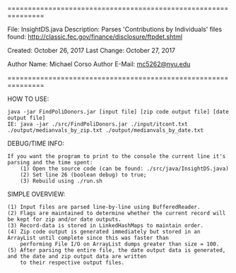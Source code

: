 ===============================================================

File: InsightDS.java
Description: Parses 'Contributions by Individuals' files found: http://classic.fec.gov/finance/disclosure/ftpdet.shtml

Created: October 26, 2017
Last Change: October 27, 2017

Author Name: Michael Corso
Author E-Mail: mc5262@nyu.edu

===============================================================

HOW TO USE:

    java -jar FindPoliDonors.jar [input file] [zip code output file] [date output file]
    IE: java -jar ./src/FindPoliDonors.jar ./input/itcont.txt ./output/medianvals_by_zip.txt ./output/medianvals_by_date.txt

DEBUG/TIME INFO:

	If you want the program to print to the console the current line it's parsing and the time spent:
		(1) Open the source code (can be found: ./src/java/InsightDS.java)
		(2) Set line 26 (boolean debug) to true;
		(3) Rebuild using ./run.sh

SIMPLE OVERVIEW:

    (1) Input files are parsed line-by-line using BufferedReader.
    (2) Flags are maintained to determine whether the current record will be kept for zip and/or date outputs.
    (3) Record-data is stored in LinkedHashMaps to maintain order.
    (4) Zip code output is generated immediately but stored in an ArrayList until complete since this was faster than 
        performing File I/O on ArrayList dumps greater than size = 100.
    (5) After parsing the entire file, the date output data is generated, and the date and zip output data are written
        to their respective output files.
